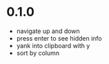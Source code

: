 # 0.1.0

- navigate up and down
- press enter to see hidden info
- yank into clipboard with y
- sort by column
